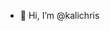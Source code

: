 - 👋 Hi, I’m @kalichris


<!---
kalichris/kalichris is a ✨ special ✨ repository because its `README.md` (this file) appears on your GitHub profile.
You can click the Preview link to take a look at your changes.
--->
